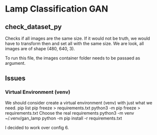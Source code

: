 # Lamp Classification GAN


## check_dataset_py

Checks if all images are the same size. If it would not be truth, we would have to transform then and set all with the same size.
We are look, all images are of shape (480, 640, 3).

To run this file, the images container folder needs to be passaed as argument.


## Issues

### Virtual Environment (venv)

We should consider create a virtual environment (venv) with just what we need.
pip list
pip freeze > requirements.txt
python3 -m pip freeze > requirements.txt
Choose the real requirements
python3 -m venv ~/.venv/gan_lamp
python -m pip install -r requirements.txt



I decided to work over config 6.